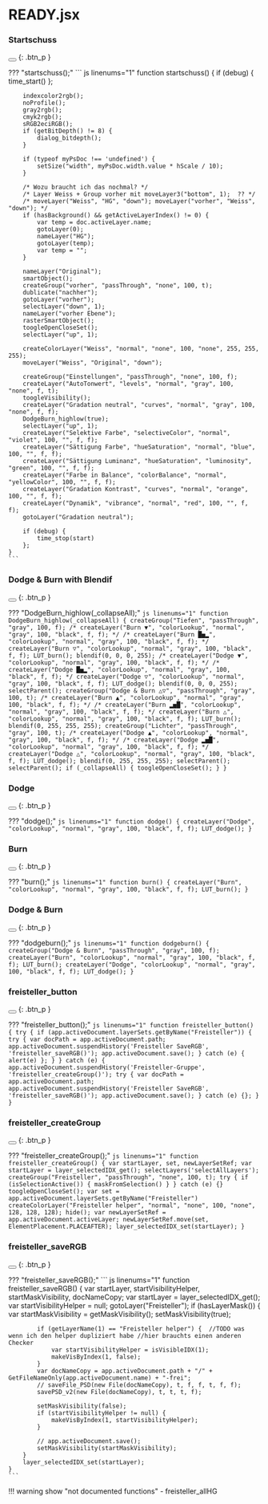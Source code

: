 # READY.jsx

### Startschuss

<button class="btn" data-clipboard-text="startschuss();"></button>
{: .btn_p }

??? "startschuss();"
    ``` js linenums="1"
    function startschuss() {
        if (debug) {
            time_start()
        };
    
        indexcolor2rgb();
        noProfile();
        gray2rgb();
        cmyk2rgb();
        sRGB2eciRGB();
        if (getBitDepth() != 8) {
            dialog_bitdepth();
        }
    
        if (typeof myPsDoc !== 'undefined') {
            setSize("width", myPsDoc.width.value * hScale / 10);
        }
    
        /* Wozu braucht ich das nochmal? */
        /* Layer Weiss + Group vorher mit moveLayer3("bottom", 1);  ?? */
        /* moveLayer("Weiss", "HG", "down"); moveLayer("vorher", "Weiss", "down"); */
        if (hasBackground() && getActiveLayerIndex() != 0) {
            var temp = doc.activeLayer.name;
            gotoLayer(0);
            nameLayer("HG");
            gotoLayer(temp);
            var temp = "";
        }
    
        nameLayer("Original");
        smartObject();
        createGroup("vorher", "passThrough", "none", 100, t);
        dublicate("nachher");
        gotoLayer("vorher");
        selectLayer("down", 1);
        nameLayer("vorher Ebene");
        rasterSmartObject();
        toogleOpenCloseSet();
        selectLayer("up", 1);
        
        createColorLayer("Weiss", "normal", "none", 100, "none", 255, 255, 255);
        moveLayer("Weiss", "Original", "down");
    
        createGroup("Einstellungen", "passThrough", "none", 100, f);
        createLayer("AutoTonwert", "levels", "normal", "gray", 100, "none", f, t);
        toogleVisibility();
        createLayer("Gradation neutral", "curves", "normal", "gray", 100, "none", f, f);
        DodgeBurn_highlow(true);
        selectLayer("up", 1);
        createLayer("Selektive Farbe", "selectiveColor", "normal", "violet", 100, "", f, f);
        createLayer("Sättigung Farbe", "hueSaturation", "normal", "blue", 100, "", f, f);
        createLayer("Sättigung Luminanz", "hueSaturation", "luminosity", "green", 100, "", f, f);
        createLayer("Farbe in Balance", "colorBalance", "normal", "yellowColor", 100, "", f, f);
        createLayer("Gradation Kontrast", "curves", "normal", "orange", 100, "", f, f);
        createLayer("Dynamik", "vibrance", "normal", "red", 100, "", f, f);
        gotoLayer("Gradation neutral");
    
        if (debug) {
            time_stop(start)
        };
    }
    ```

[](file:///Users/simon/Arbeit/GitHub/SimonScript/source/_functions/ready/startschuss.js)

### Dodge & Burn with Blendif

<button class="btn" data-clipboard-text="DodgeBurn_highlow(_collapseAll);"></button>
{: .btn_p }

??? "DodgeBurn_highlow(_collapseAll);"
    ``` js linenums="1"
    function DodgeBurn_highlow(_collapseAll) {
        createGroup("Tiefen", "passThrough", "gray", 100, f);
        /* createLayer("Burn ▼", "colorLookup", "normal", "gray", 100, "black", f, f); */
        /* createLayer("Burn █▅▂", "colorLookup", "normal", "gray", 100, "black", f, f); */
        createLayer("Burn ▽", "colorLookup", "normal", "gray", 100, "black", f, f);
        LUT_burn();
        blendif(0, 0, 0, 255);
        /* createLayer("Dodge ▼", "colorLookup", "normal", "gray", 100, "black", f, f); */
        /* createLayer("Dodge █▅▂", "colorLookup", "normal", "gray", 100, "black", f, f); */
        createLayer("Dodge ▽", "colorLookup", "normal", "gray", 100, "black", f, f);
        LUT_dodge();
        blendif(0, 0, 0, 255);
        selectParent();
        createGroup("Dodge & Burn △▽", "passThrough", "gray", 100, t);
        /* createLayer("Burn ▲", "colorLookup", "normal", "gray", 100, "black", f, f); */
        /* createLayer("Burn ▂▅█", "colorLookup", "normal", "gray", 100, "black", f, f); */
        createLayer("Burn △", "colorLookup", "normal", "gray", 100, "black", f, f);
        LUT_burn();
        blendif(0, 255, 255, 255);
        createGroup("Lichter", "passThrough", "gray", 100, t);
        /* createLayer("Dodge ▲", "colorLookup", "normal", "gray", 100, "black", f, f); */
        /* createLayer("Dodge ▂▅█", "colorLookup", "normal", "gray", 100, "black", f, f); */
        createLayer("Dodge △", "colorLookup", "normal", "gray", 100, "black", f, f);
        LUT_dodge();
        blendif(0, 255, 255, 255);
        selectParent();
        selectParent();
        if (_collapseAll) {
            toogleOpenCloseSet();
        }
    }
    ```

[](file:///Users/simon/Arbeit/GitHub/SimonScript/source/_functions/ready/DodgeBurn_highlow.js)

### Dodge

<button class="btn" data-clipboard-text="dodge();"></button>
{: .btn_p }

??? "dodge();"
    ``` js linenums="1"
    function dodge() {
        createLayer("Dodge", "colorLookup", "normal", "gray", 100, "black", f, f);
        LUT_dodge();
    }
    ```

[](file:///Users/simon/Arbeit/GitHub/SimonScript/source/_functions/ready/dodge.js)

### Burn

<button class="btn" data-clipboard-text="burn();"></button>
{: .btn_p }

??? "burn();"
    ``` js linenums="1"
    function burn() {
        createLayer("Burn", "colorLookup", "normal", "gray", 100, "black", f, f);
        LUT_burn();
    }
    ```

[](file:///Users/simon/Arbeit/GitHub/SimonScript/source/_functions/ready/burn.js)

### Dodge & Burn

<button class="btn" data-clipboard-text="dodgeburn();"></button>
{: .btn_p }

??? "dodgeburn();"
    ``` js linenums="1"
    function dodgeburn() {
        createGroup("Dodge & Burn", "passThrough", "gray", 100, f);
        createLayer("Burn", "colorLookup", "normal", "gray", 100, "black", f, f);
        LUT_burn();
        createLayer("Dodge", "colorLookup", "normal", "gray", 100, "black", f, f);
        LUT_dodge();
    }
    ```

[](file:///Users/simon/Arbeit/GitHub/SimonScript/source/_functions/ready/dodgeburn.js)

### freisteller_button

<button class="btn" data-clipboard-text="freisteller_button();"></button>
{: .btn_p }

??? "freisteller_button();"
    ``` js linenums="1"
    function freisteller_button() {
        try {
            if (app.activeDocument.layerSets.getByName("Freisteller")) {
                try {
                    var docPath = app.activeDocument.path;
                    app.activeDocument.suspendHistory('Freisteller SaveRGB', 'freisteller_saveRGB()');
                    app.activeDocument.save();
                } catch (e) {
                    alert(e)
                };
            }
        } catch (e) {
            app.activeDocument.suspendHistory('Freisteller-Gruppe', 'freisteller_createGroup()');
            try {
                var docPath = app.activeDocument.path;
                app.activeDocument.suspendHistory('Freisteller SaveRGB', 'freisteller_saveRGB()');
                app.activeDocument.save();
            } catch (e) {};
        }
    }
    ```

[](file:///Users/simon/Arbeit/GitHub/SimonScript/source/_functions/ready/freisteller_button.js)

### freisteller_createGroup

<button class="btn" data-clipboard-text="freisteller_createGroup();"></button>
{: .btn_p }

??? "freisteller_createGroup();"
    ``` js linenums="1"
    function freisteller_createGroup() {
        var startLayer, set, newLayerSetRef;
        var startLayer = layer_selectedIDX_get();
        selectLayers('selectAllLayers');
        createGroup("Freisteller", "passThrough", "none", 100, t);
        try {
            if (isSelectionActive()) {
                maskFromSelection()
            }
        } catch (e) {}
        toogleOpenCloseSet();
        var set = app.activeDocument.layerSets.getByName("Freisteller")
        createColorLayer("Freisteller helper", "normal", "none", 100, "none", 128, 128, 128);
        hide();
        var newLayerSetRef = app.activeDocument.activeLayer;
        newLayerSetRef.move(set, ElementPlacement.PLACEAFTER);
        layer_selectedIDX_set(startLayer);
    }
    ```

[](file:///Users/simon/Arbeit/GitHub/SimonScript/source/_functions/ready/freisteller_createGroup.js)

### freisteller_saveRGB

<button class="btn" data-clipboard-text="freisteller_saveRGB();"></button>
{: .btn_p }

??? "freisteller_saveRGB();"
    ``` js linenums="1"
    function freisteller_saveRGB() {
        var startLayer, startVisibilityHelper, startMaskVisibility, docNameCopy;
        var startLayer = layer_selectedIDX_get();
        var startVisibilityHelper = null;
        gotoLayer("Freisteller");
        if (hasLayerMask()) {
            var startMaskVisibility = getMaskVisibility();
            setMaskVisibility(true);
    
            if (getLayerName(1) == "Freisteller helper") {  //TODO was wenn ich den helper dupliziert habe //hier brauchts einen anderen Checker
                var startVisibilityHelper = isVisibleIDX(1);
                makeVisByIndex(1, false);
            }
            var docNameCopy = app.activeDocument.path + "/" + GetFileNameOnly(app.activeDocument.name) + "-frei";
            // saveFile_PSD(new File(docNameCopy), t, f, f, t, f, f);
            savePSD_v2(new File(docNameCopy), t, t, t, f);
    
            setMaskVisibility(false);
            if (startVisibilityHelper != null) {
                makeVisByIndex(1, startVisibilityHelper);
            }
    
            // app.activeDocument.save();
            setMaskVisibility(startMaskVisibility);
        }
        layer_selectedIDX_set(startLayer);
    }
    ```

[](file:///Users/simon/Arbeit/GitHub/SimonScript/source/_functions/ready/freisteller_saveRGB.js)

!!! warning show "not documented functions"
    - freisteller_allHG
